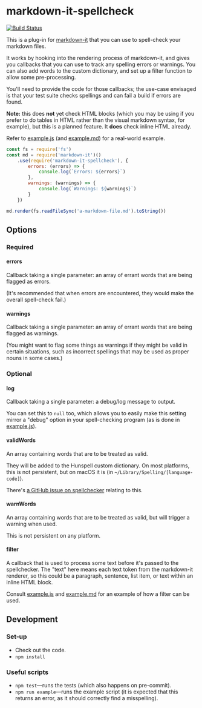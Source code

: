 markdown-it-spellcheck
======================

[![Build Status](https://travis-ci.org/matatk/markdown-it-spellcheck.svg?branch=master)](https://travis-ci.org/matatk/markdown-it-spellcheck)

This is a plug-in for [markdown-it](https://github.com/markdown-it/markdown-it) that you can use to spell-check your markdown files.

It works by hooking into the rendering process of markdown-it, and gives you callbacks that you can use to track any spelling errors or warnings. You can also add words to the custom dictionary, and set up a filter function to allow some pre-processing.

You'll need to provide the code for those callbacks; the use-case envisaged is that your test suite checks spellings and can fail a build if errors are found.

**Note:** this does **not** yet check HTML blocks (which you may be using if you prefer to do tables in HTML rather than the visual markdown syntax, for example), but this is a planned feature.  It **does** check inline HTML already.

Refer to [example.js](example.js) (and [example.md](example.md)) for a real-world example.

```javascript
const fs = require('fs')
const md = require('markdown-it')()
	.use(require('markdown-it-spellcheck'), {
		errors: (errors) => {
			console.log(`Errors: ${errors}`)
		},
		warnings: (warnings) => {
			console.log(`Warnings: ${warnings}`)
		}
	})

md.render(fs.readFileSync('a-markdown-file.md').toString())
```

Options
-------

### Required

#### errors

Callback taking a single parameter: an array of errant words that are being flagged as errors.

(It's recommended that when errors are encountered, they would make the overall spell-check fail.)

#### warnings

Callback taking a single parameter: an array of errant words that are being flagged as warnings.

(You might want to flag some things as warnings if they might be valid in certain situations, such as incorrect spellings that may be used as proper nouns in some cases.)

### Optional

#### log

Callback taking a single parameter: a debug/log message to output.

You can set this to `null` too, which allows you to easily make this setting mirror a "debug" option in your spell-checking program (as is done in [example.js](example.js)).

#### validWords

An array containing words that are to be treated as valid.

They will be added to the Hunspell custom dictionary. On most platforms, this is not persistent, but on macOS it is (in `~/Library/Spelling/[language-code]`).

There's [a GitHub issue on spellchecker](https://github.com/atom/node-spellchecker/issues/22) relating to this.

#### warnWords

An array containing words that are to be treated as valid, but will trigger a warning when used.

This is not persistent on any platform.

#### filter

A callback that is used to process some text before it's passed to the spellchecker.  The "text" here means each text token from the markdown-it renderer, so this could be a paragraph, sentence, list item, or text within an inline HTML block.

Consult [example.js](example.js) and [example.md](example.md) for an example of how a filter can be used.

Development
-----------

### Set-up

* Check out the code.
* `npm install`

### Useful scripts

* `npm test`&mdash;runs the tests (which also happens on pre-commit).
* `npm run example`&mdash;runs the example script (it is expected that this returns an error, as it should correctly find a misspelling).
